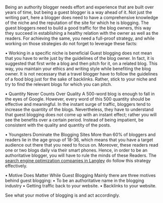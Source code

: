 Being an authority blogger needs effort and experience that are built over years of time, but being a guest blogger is a way ahead of it. Not just the writing part, here a blogger does need to have a comprehensive knowledge of the niche and the reputation of the site for which he is blogging. The guest bloggers need to build a good traffic for the blog owners, this way they succeed in establishing a healthy relation with the owner as well as the readers. For achieving the same, you need a full-proof strategy, and while working on those strategies do not forget to leverage these facts:

•    Working in a specific niche is beneficial
Guest blogging does not mean that you have to write just by the guidelines of the blog owner. In fact, it is suggested that first write a blog and then pitch for it, on a related blog. This way, you maintain your ethics and writing style while benefiting the blog owner. It is not necessary that a travel blogger have to follow the guidelines of a food blog just for the sake of backlinks. Rather, stick to your niche and try to find the relevant blogs for which you can pitch. 

•    Quantity Never Counts Over Quality
A 500-word blog is enough to fall in the eyes of Google. However, every word of this 500 quantity should be effective and meaningful. In the instant surge of traffic, bloggers tend to increase the quantity of the blogs. Nevertheless, they have to understand that guest blogging does not come up with an instant effect; rather you will see the benefits over a certain period. Instead of being impatient, be consistent with the quality and quantity of the posts.

•    Youngsters Dominate the Blogging Sites
More than 60% of bloggers and readers lie in the age group of 18-36, which means that you have a target audience out there that you need to focus on. Moreover, these readers read one or two blogs daily via their smart phones. Hence, in order to be an authoritative blogger, you will have to rule the minds of these Readers. The <a href="http://sugardesigngroup.com/seo.html">search engine optimization companies in Langley</a> do follow this strategy effectively.

•    Motive Does Matter While Guest Blogging
Mainly there are three motives behind guest blogging: 
•    To be an authoritative name in the blogging industry
•    Getting traffic back to your website.
•    Backlinks to your website.

See what your motive of blogging is and act accordingly. 
